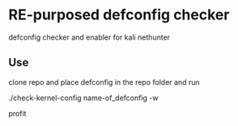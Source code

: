 # RE-purposed defconfig checker 

defconfig checker and enabler for kali nethunter

## Use 

clone repo and place defconfig in 
the repo folder and run 

./check-kernel-config name-of_defconfig -w

profit


